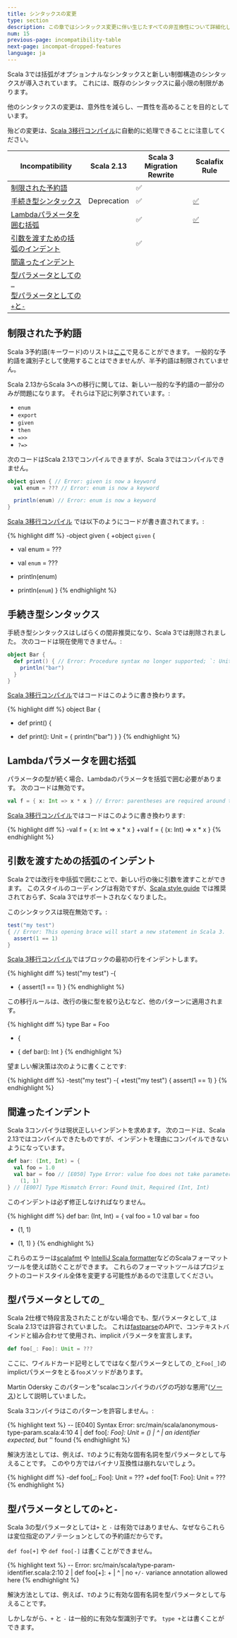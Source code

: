 ```yaml
---
title: シンタックスの変更
type: section
description: この章ではシンタックス変更に伴い生じたすべての非互換性について詳細化します
num: 15
previous-page: incompatibility-table
next-page: incompat-dropped-features
language: ja
---
```


Scala 3では括弧がオプションナルなシンタックスと新しい制御構造のシンタックスが導入されています。
これには、既存のシンタックスに最小限の制限があります。

他のシンタックスの変更は、意外性を減らし、一貫性を高めることを目的としています。

殆どの変更は、[Scala 3移行コンパイル](tooling-migration-mode.html)に自動的に処理できることに注意してください。

|Incompatibility|Scala 2.13|Scala 3 Migration Rewrite|Scalafix Rule|
|--- |--- |--- |--- |
|[制限された予約語](#制限された予約語)||✅||
|[手続き型シンタックス](#手続き型シンタックス)|Deprecation|✅|[✅](https://scalacenter.github.io/scalafix/docs/rules/ProcedureSyntax.html)|
|[Lambdaパラメータを囲む括弧](#lambdaパラメータを囲む括弧)||✅|[✅](https://github.com/ohze/scala-rewrites/tree/dotty/#fixscala213parensaroundlambda)|
|[引数を渡すための括弧のインデント](#引数を渡すための括弧のインデント)||✅||
|[間違ったインデント](#間違ったインデント)||||
|[型パラメータとしての`_`](#型パラメータとしての)||||
|[型パラメータとしての`+`と`-`](#型パラメータとしてのと)||||

## 制限された予約語

Scala 3予約語(キーワード)のリストは[ここ](https://dotty.epfl.ch/docs/internals/syntax.html#keywords)で見ることができます。
一般的な予約語を識別子として使用することはできませんが、半予約語は制限されていません。

Scala 2.13からScala 3への移行に関しては、新しい一般的な予約語の一部分のみが問題になります。
それらは下記に列挙されています。:
- `enum`
- `export`
- `given`
- `then`
- `=>>`
- `?=>`

次のコードはScala 2.13でコンパイルできますが、Scala 3ではコンパイルできません。

```scala
object given { // Error: given is now a keyword
  val enum = ??? // Error: enum is now a keyword

  println(enum) // Error: enum is now a keyword
}
```

[Scala 3移行コンパイル](tooling-migration-mode.html) では以下のようにコードが書き直されてます。:

{% highlight diff %}
-object given {
+object `given` {
-  val enum = ???
+  val `enum` = ???

-  println(enum)
+  println(`enum`)
}
{% endhighlight %}

## 手続き型シンタックス

手続き型シンタックスはしばらくの間非推奨になり、Scala 3では削除されました。
次のコードは現在使用できません。:

```scala
object Bar {
  def print() { // Error: Procedure syntax no longer supported; `: Unit =` should be inserted here
    println("bar")
  }
}
```

[Scala 3移行コンパイル](tooling-migration-mode.html)ではコードはこのように書き換わります。

{% highlight diff %}
object Bar {
-  def print() {
+  def print(): Unit = {
    println("bar")
  }
}
{% endhighlight %}

## Lambdaパラメータを囲む括弧

パラメータの型が続く場合、Lambdaのパラメータを括弧で囲む必要があります。
次のコードは無効です。

```scala
val f = { x: Int => x * x } // Error: parentheses are required around the parameter of a lambda
```

[Scala 3移行コンパイル](tooling-migration-mode.html)ではコードはこのように書き換わります:

{% highlight diff %}
-val f = { x: Int => x * x }
+val f = { (x: Int) => x * x }
{% endhighlight %}

## 引数を渡すための括弧のインデント

Scala 2では改行を中括弧で囲むことで、新しい行の後に引数を渡すことができます。
このスタイルのコーディングは有効ですが、[Scala style guide](https://docs.scala-lang.org/style) では推奨されておらず、Scala 3ではサポートされなくなりました。

このシンタックスは現在無効です。:
```scala
test("my test")
{ // Error: This opening brace will start a new statement in Scala 3.
  assert(1 == 1)
}
```

[Scala 3移行コンパイル](tooling-migration-mode.html)ではブロックの最初の行をインデントします。

{% highlight diff %}
test("my test")
-{
+  {
  assert(1 == 1)
}
{% endhighlight %}

この移行ルールは、改行の後に型を絞り込むなど、他のパターンに適用されます。

{% highlight diff %}
type Bar = Foo
- {
+   {
  def bar(): Int
}
{% endhighlight %}

望ましい解決策は次のように書くことです:

{% highlight diff %}
-test("my test")
-{
+test("my test") {
  assert(1 == 1)
}
{% endhighlight %}

## 間違ったインデント

Scala 3コンパイラは現状正しいインデントを求めます。
次のコードは、Scala 2.13ではコンパイルできたものですが、インデントを理由にコンパイルできないようになっています。

```scala
def bar: (Int, Int) = {
  val foo = 1.0
  val bar = foo // [E050] Type Error: value foo does not take parameters
    (1, 1)
} // [E007] Type Mismatch Error: Found Unit, Required (Int, Int)
```

このインデントは必ず修正しなければなりません。

{% highlight diff %}
def bar: (Int, Int) = {
  val foo = 1.0
  val bar = foo
-    (1, 1)
+  (1, 1)
}
{% endhighlight %}

これらのエラーは[scalafmt](https://scalameta.org/scalafmt/) や [IntelliJ Scala formatter](https://www.jetbrains.com/help/idea/reformat-and-rearrange-code.html)などのScalaフォーマットツールを使えば防ぐことができます。
これらのフォーマットツールはプロジェクトのコードスタイル全体を変更する可能性があるので注意してください。

## 型パラメータとしての`_`

Scala 2仕様で特段言及されたことがない場合でも、型パラメータとして`_`はScala 2.13では許容されていました。
これは[fastparse](https://index.scala-lang.org/lihaoyi/fastparse)のAPIで、コンテキストバインドと組み合わせて使用され、implicit パラメータを宣言します。


```scala
def foo[_: Foo]: Unit = ???
```

ここに、ワイルドカード記号としてではなく型パラメータとしての`_`と`Foo[_]`のimplictパラメータをとる`foo`メソッドがあります。

Martin Odersky このパターンを"scalacコンパイラのバグの巧妙な悪用"([ソース](https://www.reddit.com/r/scala/comments/fczcvo/mysterious_context_bounds_in_fastparse_2/fjecokn/))として説明していました。

Scala 3コンパイラはこのパターンを許容しません。: 

{% highlight text %}
-- [E040] Syntax Error: src/main/scala/anonymous-type-param.scala:4:10
4 |  def foo[_: Foo]: Unit = ()
  |          ^
  |          an identifier expected, but '_' found
{% endhighlight %}

解決方法としては、例えば、`T`のように有効な固有名詞を型パラメータとして与えることです。
このやり方ではバイナリ互換性は崩れないでしょう。

{% highlight diff %}
-def foo[_: Foo]: Unit = ???
+def foo[T: Foo]: Unit = ???
{% endhighlight %}

## 型パラメータとしての`+`と`-`

Scala 3の型パラメータとしては`+` と `-` は有効ではありません、なぜならこれらは変位指定のアノテーションとしての予約語だからです。

`def foo[+]` や `def foo[-]` は書くことができません。

{% highlight text %}
-- Error: src/main/scala/type-param-identifier.scala:2:10 
2 |  def foo[+]: +
  |          ^
  |          no `+/-` variance annotation allowed here
{% endhighlight %}

解決方法としては、例えば、`T`のように有効な固有名詞を型パラメータとして与えることです。

しかしながら、`+` と `-` は一般的に有効な型識別子です。
`type +`とは書くことができます。
